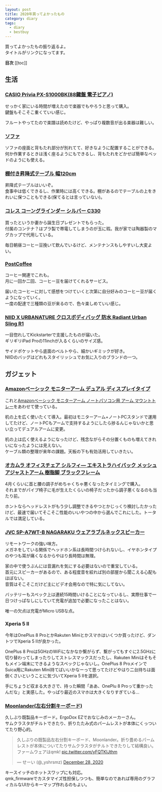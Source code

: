 ```yaml
---
layout: post
title: 2020年買ってよかったもの
category: diary
tags:
  - diary
  - bestbuy
---
```



買ってよかったもの振り返るよ。  
タイトルがリンクになってます。

**目次**
[[toc]]

## 生活

### [CASIO Privia PX-S1000BK(88鍵盤 電子ピアノ)](https://amzn.to/2KD0nlm)

せっかく家にいる時間が増えたので楽器でもやろうと思って購入。  
鍵盤もそこそこ重くていい感じ。

フルートやってたので楽譜は読めたけど、やっぱり複数音が出る楽器は難しい。

### [ソファ](https://netshop.shimachu.co.jp/shop/g/g054277-2100001439835-00/)

ソファの座面と背もたれ部分が別れてて、好きなように配置することができる。何か作業するときは浅く座るようにもできるし、背もたれをどかせば簡単なベッドのようにも使える。

### [棚付き昇降式テーブル 幅120cm](https://www.dinos.co.jp/p/1904000381/)

昇降式テーブルはいいぞ。  
食事中は低くできるし、作業時には高くできる。棚があるのでテーブルの上をきれいに保つこともできる(保てるとは言っていない)。

### [コレス コーングラインダー シルバー C330](https://amzn.to/2L0FkJg)

買ったというか妻から誕生日プレゼントでもらった。  
付属のコンテナ？はプラ製で帯電してしまうのが玉に瑕。我が家では陶器製のマグカップで代用している。

毎日朝昼コーヒー豆挽いて飲んでいるけど、メンテナンスもしやすいし大変よい。

### [PostCoffee](https://postcoffee.co/)

コーヒー関連でこれも。  
月に一回か二回、コーヒー豆を届けてくれるサービス。

届いたコーヒーに対して感想をつけていくと次第に自分好みのコーヒー豆が届くようになっていく。  
一度の配達で三種類の豆が来るので、色々楽しめていい感じ。

### [NIID X URBANATURE クロスボディバッグ 防水 Radiant Urban Sling R1](https://amzn.to/38EwcT5)

一目惚れしてKickstarterで支援したものが届いた。  
ギリギリiPad Proの11inchが入るくらいのサイズ感。

サイドポケットやら底面のベルトやら、細かいギミックが好き。  
NIIDのバッグはどれもスタイリッシュでお気に入りのブランドの一つ。

## ガジェット

### [Amazonベーシック モニターアーム デュアル ディスプレイタイプ](https://amzn.to/3psKj4G)

これと[Amazonベーシック モニターアーム ノートパソコン用 アーム マウントトレー](https://amzn.to/37PsGpz)をあわせて使っている。

机の上を広く使いたくて導入。最初はモニターアーム+ノートPCスタンドで運用してたけど、ノートPCもアームで支持するようにしたら捗るんじゃないかと思い立ってデュアルアームに変更。

机の上は広く使えるようになったけど、残念ながらその分置くものも増えてきれいになったようには見えない。  
ケーブル類の整理が来年の課題。天板の下も有効活用していきたい。


### [オカムラ オフィスチェア シルフィ― エキストラハイバック メッシュ アジャストアーム 樹脂脚 ブラックフレーム](https://amzn.to/3nSQ1wk)

4月くらいに首と腰の調子がめちゃくちゃ悪くなったタイミングで購入。  
それまでがパイプ椅子に毛が生えたくらいの椅子だったから調子悪くなるのも当たり前。

ホントならヘッドレストがもう少し調整できるやつとかじっくり検討したかったけど、最速で届いてそこそこ性能のいいやつの中から選んでこれにした。トータルでは満足している。

### [JVC SP-A7WT-B NAGARAKU ウェアラブルネックスピーカー](https://amzn.to/2Jnudd2)

リモートワークの強い味方。  
メガネをしている関係でヘッドホン系は長時間つけられないし、イヤホンタイプのやつも耳が痛くなるからやはり長時間は無理。

家の中で使うぶんには音漏れを気にする必要はないので重宝している。  
首元にスピーカーがあるので、ある程度音を絞れば別の部屋から聞こえる心配もほぼない。  
音質はそこそこだけど主にビデオ会用なので特に気にしてない。

バッテリーもスペック上は連続15時間いけることになっているし、実際仕事で一日つけっぱなしにしていて充電が追加で必要になったことはない。

唯一の欠点は充電がMicro USBな点。


### Xperia 5 II

今年はOnePlus 8 ProとかRakuten Miniとかスマホはいくつか買ったけど、ダントツでXperia 5 IIが良かった。

OnePlus 8 Proは5GHzのWiFiになかなか繋がらず、繋がってもすぐに2.5GHzに切り替わってしまったりしてストレスマックスだったし、Rakuten Miniはそもそもメイン端末にできるようなスペックじゃないし。OnePlus 8 ProメインでSuica用にRakuten Mini持てばいいかなーって思ってたけどやはり二台持ちは面倒くさいということに気づいてXperia 5 IIを選択。

手にちょうど収まる大きさで、持った瞬間「ああ、OnePlu 8 Proって重かったんだな」と実感した。やっぱり最近のスマホは大きくなりすぎている…

### [Moonlander(左右分割キーボード)](https://www.zsa.io/moonlander)

久しぶり既製品キーボード。ErgoDox EZでおなじみのメーカーさん。  
サムクラスタがチルトできたり、折りたたみ式のパームレストが本体にくっついてたり野心的。

<blockquote class="twitter-tweet"><p lang="ja" dir="ltr">久しぶりの既製品左右分割キーボード、Moonlander。折り畳めるパームレストが本体についてたりサムクラスタがチルトできたりして結構良い。ファームウェアはqmk! <a href="https://t.co/yFQTKIJthm">pic.twitter.com/yFQTKIJthm</a></p>&mdash; せーい (@_yshrsmz) <a href="https://twitter.com/_yshrsmz/status/1343512391162589192?ref_src=twsrc%5Etfw">December 28, 2020</a></blockquote> <script async src="https://platform.twitter.com/widgets.js" charset="utf-8"></script>

キースイッチのホットスワップにも対応。  
qmk_firmwareでカスタマイズ性担保しつつも、簡単なのであれば専用のグラフィカルなUIからキーマップ作れるのもよい。
